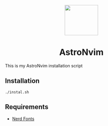 <div align="center">
  <img src="https://astronvim.github.io/img/logo/astronvim.svg" width="110" height="100"/>
</div>

<h1 align="center">AstroNvim</h1>

This is my AstroNvim installation script

## Installation

```
./instal.sh
```

## Requirements

- [Nerd Fonts](https://www.nerdfonts.com/font-downloads)
